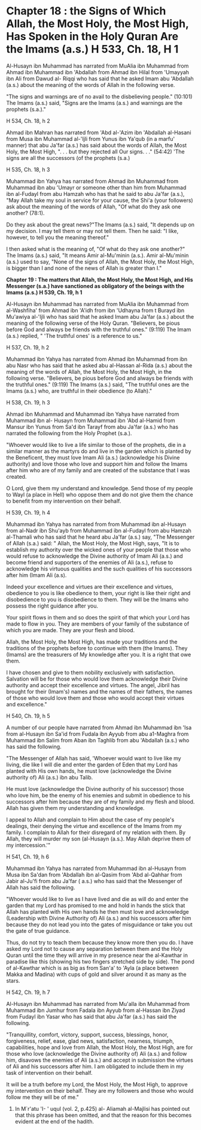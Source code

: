 Chapter 18 : the Signs of Which Allah, the Most Holy, the Most High, Has Spoken in the Holy Quran Are the Imams (a.s.) H 533, Ch. 18, H 1
=========================================================================================================================================

Al-Husayn ibn Muhammad has narrated from MuAlia ibn Muhammad from Ahmad
ibn Muhammad ibn 'Abdallah from Ahmad ibn Hilal from 'Umayyah ibn Ali
from Dawud al- Riqqi who has said that he asked Imam abu 'Abdallah
(a.s.) about the meaning of the words of Allah in the following verse.

"The signs and warnings are of no avail to the disbelieving people."
(10:101) The Imams (a.s.) said, "Signs are the Imams (a.s.) and warnings
are the prophets (s.a.)."

H 534, Ch. 18, h 2

Ahmad ibn Mahran has narrated from 'Abd al-'Azim ibn 'Abdallah
al-Hasani from Musa ibn Muhammad al-'Ijli from Yunus ibn Ya'qub (in a
marfu' manner) that abu Ja'far (a.s.) has said about the words of Allah,
the Most Holy, the Most High, ". . . but they rejected all Our signs. .
." (54:42) 'The signs are all the successors (of the prophets (s.a.)

H 535, Ch. 18, h 3

Muhammad ibn Yahya has narrated from Ahmad ibn Muhammad from Muhammad
ibn abu 'Umayr or someone other than him from Muhammad ibn al-Fudayl
from abu Hamzah who has that he said to abu Ja'far (a.s.), "May Allah
take my soul in service for your cause, the Shi'a (your followers) ask
about the meaning of the words of Allah, "Of what do they ask one
another? (78:1).

Do they ask about the great news?"The Imams (a.s.) said, "It depends up
on my decision. I may tell them or may not tell them. Then he said: "I
like, however, to tell you the meaning thereof."

I then asked what is the meaning of, "Of what do they ask one another?"
The Imams (a.s.) said, "It means Amir al-Mu'minin (a.s.). Amir
al-Mu'minin (a.s.) used to say, "None of the signs of Allah, the Most
Holy, the Most High, is bigger than I and none of the news of Allah is
greater than I."


**Chapter 19 : The matters that Allah, the Most Holy, the Most High,
and His Messenger (s.a.) have sanctioned as obligatory of the beings
with the Imams (a.s.) H 539, Ch. 19, h 1**

Al-Husayn ibn Muhammad has narrated from MuAlia ibn Muhammad from
al-Washfiha' from Ahmad ibn 'A'idh from ibn 'Udhayna from t Burayd ibn
Mu'awiya al-'Ijli who has said that he asked Imam abu Ja'far (a.s.)
about the meaning of the following verse of the Holy Quran. "Believers,
be pious before God and always be friends with the truthful ones."
(9:119) The Imam (a.s.) replied, " 'The truthful ones' is a reference to
us."

H 537, Ch. 19, h 2

Muhammad ibn Yahya has narrated from Ahmad ibn Muhammad from ibn abu
Nasr who has said that he asked abu al-Hassan al-Rida (a.s.) about the
meaning of the words of Allah, the Most Holy, the Most High, in the
following verse. "Believers, be pious before God and always be friends
with the truthful ones." (9:119) The Imams (a.s.) said, "The truthful
ones are the Imams (a.s.) who, are truthful in their obedience (to
Allah)."

H 538, Ch. 19, h 3

Ahmad ibn Muhammad and Muhammad ibn Yahya have narrated from Muhammad
ibn al- Husayn from Muhammad ibn 'Abd al-Hamid from Mansur ibn Yunus
from Sa'd ibn Tarayf from abu Ja'far (a.s.) who has narrated the
following from the Holy Prophet (s.a.).

"Whoever would like to live a life similar to those of the prophets,
die in a similar manner as the martyrs do and live in the garden which
is planted by the Beneficent, they must love Imam Ali (a.s.)
(acknowledge his Divine authority) and love those who love and support
him and follow the Imams after him who are of my family and are created
of the substance that I was created.

O Lord, give them my understand and knowledge. Send those of my people
to Wayl (a place in Hell) who oppose them and do not give them the
chance to benefit from my intervention on their behalf.

H 539, Ch. 19, h 4

Muhammad ibn Yahya has narrated from from Muhammad ibn al-Husayn from
al-Nadr ibn Shu'ayb from Muhammad ibn al-Fudayl from abu Hamzah
al-Thamali who has said that he heard abu Ja'far (a.s.) say, "The
Messenger of Allah (s.a.) said: " Allah, the Most Holy, the Most High,
says, "It is to establish my authority over the wicked ones of your
people that those who would refuse to acknowledge the Divine authority
of Imam Ali (a.s.) and become friend and supporters of the enemies of
Ali (a.s.), refuse to acknowledge his virtuous qualities and the such
qualities of his successors after him (Imam Ali (a.s).

Indeed your excellence and virtues are their excellence and virtues,
obedience to you is like obedience to them, your right is like their
right and disobedience to you is disobedience to them. They will be the
Imams who possess the right guidance after you.

Your spirit flows in them and so does the spirit of that which your
Lord has made to flow in you. They are members of your family of the
substance of which you are made. They are your flesh and blood.

Allah, the Most Holy, the Most High, has made your traditions and the
traditions of the prophets before to continue with them (the Imams).
They (Imams) are the treasurers of My knowledge after you. It is a right
that owe them.

I have chosen and give to them nobility exclusively with satisfaction.
Salvation will be for those who would love them acknowledge their Divine
authority and accept their excellence and virtues. The angel, Jibril has
brought for their (Imam's) names and the names of their fathers, the
names of those who would love them and those who would accept their
virtues and excellence."

H 540, Ch. 19, h 5

A number of our people have narrated from Ahmad ibn Muhammad ibn 'Isa
from al-Husayn ibn Sa'id from Fudala ibn Ayyub from abu a1-Maghra from
Muhammad ibn Salim from Aban ibn Taghlib from abu 'Abdallah (a.s.) who
has said the following.

"The Messenger of Allah has said, 'Whoever would want to live like my
living, die like I will die and enter the garden of Eden that my Lord
has planted with His own hands, he must love (acknowledge the Divine
authority of) Ali (a.s.) ibn abu Talib.

He must love (acknowledge the Divine authority of his successor) those
who love him, be the enemy of his enemies and submit in obedience to his
successors after him because they are of my family and my flesh and
blood. Allah has given them my understanding and knowledge.

I appeal to Allah and complain to Him about the case of my people's
dealings, their denying the virtue and excellence of the Imams from my
family. I complain to Allah for their disregard of my relation with
them. By Allah, they will murder my son (al-Husayn (a.s.). May Allah
deprive them of my intercession.'"

H 541, Ch. 19, h 6

Muhammad ibn Yahya has narrated from Muhammad ibn al-Husayn from Musa
ibn Sa'dan from 'Abdallah ibn al-Qasim from 'Abd al-Qahhar from Jabir
al-Ju'fi from abu Ja'far ( a.s.) who has said that the Messenger of
Allah has said the following.

"Whoever would like to live as I have lived and die as will do and
enter the garden that my Lord has promised to me and hold in hands the
stick that Allah has planted with His own hands he then must love and
acknowledge (Leadership with Divine Authority of) Ali (a.s.) and his
successors after him because they do not lead you into the gates of
misguidance or take you out the gate of true guidance.

Thus, do not try to teach them because they know more then you do. I
have asked my Lord not to cause any separation between them and the Holy
Quran until the time they will arrive in my presence near the al-Kawthar
in paradise like this (showing his two fingers stretched side by side).
The pond of al-Kawthar which is as big as from San'a' to 'Ayla (a place
between Makka and Madina) with cups of gold and silver around it as many
as the stars.

H 542, Ch. 19, h 7

Al-Husayn ibn Muhammad has narrated from Mu'alla ibn Muhammad from
Muhammad ibn Jumhur from Fadala ibn Ayyub from al-Hassan ibn Ziyad from
Fudayl ibn Yasar who has said that abu Ja'far (a.s.) has said the
following.

"Tranquillity, comfort, victory, support, success, blessings, honor,
forgiveness, relief, ease, glad news, satisfaction, nearness, triumph,
capabilities, hope and love from Allah, the Most Holy, the Most High,
are for those who love (acknowledge the Divine authority of) Ali (a.s.)
and follow him, disavows the enemies of Ali (a.s.) and accept in
submission the virtues of Ali and his successors after him. I am
obligated to include them in my task of intervention on their behalf.

It will be a truth before my Lord, the Most Holy, the Most High, to
approve my intervention on their behalf. They are my followers and those
who would follow me they will be of me."

1. In M\`r'atu 'I- ' uqul (vol. 2, p.425) al- Aliamah al-Majlisi has
pointed out that this phrase has been omitted, and that the reason for
this becomes evident at the end of the hadith.


